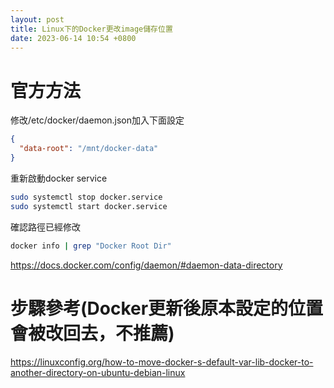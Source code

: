 ```yaml
---
layout: post
title: Linux下的Docker更改image儲存位置
date: 2023-06-14 10:54 +0800
---
```

# 官方方法
修改/etc/docker/daemon.json加入下面設定
```json
{
  "data-root": "/mnt/docker-data"
}
```

重新啟動docker service 
```bash
sudo systemctl stop docker.service
sudo systemctl start docker.service
```

確認路徑已經修改
```bash
docker info | grep "Docker Root Dir"
```

https://docs.docker.com/config/daemon/#daemon-data-directory

# 步驟參考(Docker更新後原本設定的位置會被改回去，不推薦)
https://linuxconfig.org/how-to-move-docker-s-default-var-lib-docker-to-another-directory-on-ubuntu-debian-linux